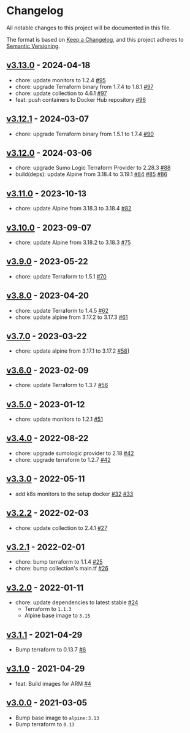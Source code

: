 # Changelog

All notable changes to this project will be documented in this file.

The format is based on [Keep a Changelog](https://keepachangelog.com/en/1.0.0/),
and this project adheres to [Semantic Versioning](https://semver.org/spec/v2.0.0.html).

## [v3.13.0] - 2024-04-18

- chore: update monitors to 1.2.4 [#95]
- chore: upgrade Terraform binary from 1.7.4 to 1.8.1 [#97]
- chore: update collection to 4.6.1 [#97]
- feat: push containers to Docker Hub repository [#96]

[#95]: https://github.com/SumoLogic/sumologic-kubernetes-setup/pull/95
[#96]: https://github.com/SumoLogic/sumologic-kubernetes-setup/pull/96
[#97]: https://github.com/SumoLogic/sumologic-kubernetes-setup/pull/97
[v3.13.0]: https://github.com/SumoLogic/sumologic-kubernetes-setup/releases/v3.13.0

## [v3.12.1] - 2024-03-07

- chore: upgrade Terraform binary from 1.5.1 to 1.7.4 [#90]

[#90]: https://github.com/SumoLogic/sumologic-kubernetes-setup/pull/90
[v3.12.1]: https://github.com/SumoLogic/sumologic-kubernetes-setup/releases/v3.12.1

## [v3.12.0] - 2024-03-06

- chore: upgrade Sumo Logic Terraform Provider to 2.28.3 [#88]
- build(deps): update Alpine from 3.18.4 to 3.19.1 [#84] [#85] [#86]

[#84]: https://github.com/SumoLogic/sumologic-kubernetes-setup/pull/84
[#85]: https://github.com/SumoLogic/sumologic-kubernetes-setup/pull/85
[#86]: https://github.com/SumoLogic/sumologic-kubernetes-setup/pull/86
[#88]: https://github.com/SumoLogic/sumologic-kubernetes-setup/pull/88
[v3.12.0]: https://github.com/SumoLogic/sumologic-kubernetes-setup/releases/v3.12.0

## [v3.11.0] - 2023-10-13

- chore: update Alpine from 3.18.3 to 3.18.4 [#82]

[#82]: https://github.com/SumoLogic/sumologic-kubernetes-setup/pull/82
[v3.11.0]: https://github.com/SumoLogic/sumologic-kubernetes-setup/releases/v3.11.0

## [v3.10.0] - 2023-09-07

- chore: update Alpine from 3.18.2 to 3.18.3 [#75]

[v3.10.0]: https://github.com/SumoLogic/sumologic-kubernetes-setup/releases/v3.10.0
[#75]: https://github.com/SumoLogic/sumologic-kubernetes-setup/pull/75

## [v3.9.0] - 2023-05-22

- chore: update Terraform to 1.5.1 [#70]

[v3.9.0]: https://github.com/SumoLogic/sumologic-kubernetes-setup/releases/v3.9.0
[#70]: https://github.com/SumoLogic/sumologic-kubernetes-setup/pull/70

## [v3.8.0] - 2023-04-20

- chore: update Terraform to 1.4.5 [#62]
- chore: update alpine from 3.17.2 to 3.17.3 [#61]

[v3.8.0]: https://github.com/SumoLogic/sumologic-kubernetes-setup/releases/v3.8.0
[#61]: https://github.com/SumoLogic/sumologic-kubernetes-setup/pull/61
[#62]: https://github.com/SumoLogic/sumologic-kubernetes-setup/pull/62

## [v3.7.0] - 2023-03-22

- chore: update alpine from 3.17.1 to 3.17.2 [#58]]

[v3.7.0]: https://github.com/SumoLogic/sumologic-kubernetes-setup/releases/v3.7.0
[#58]: https://github.com/SumoLogic/sumologic-kubernetes-setup/pull/58

## [v3.6.0] - 2023-02-09

- chore: update Terraform to 1.3.7 [#56]

[v3.6.0]: https://github.com/SumoLogic/sumologic-kubernetes-setup/releases/v3.6.0
[#56]: https://github.com/SumoLogic/sumologic-kubernetes-setup/pull/56

## [v3.5.0] - 2023-01-12

- chore: update monitors to 1.2.1 [#51]

[v3.5.0]: https://github.com/SumoLogic/sumologic-kubernetes-setup/releases/v3.5.0
[#51]: https://github.com/SumoLogic/sumologic-kubernetes-setup/pull/51

## [v3.4.0] - 2022-08-22

- chore: upgrade sumologic provider to 2.18 [#42]
- chore: upgrade terraform to 1.2.7 [#42]

[v3.4.0]: https://github.com/SumoLogic/sumologic-kubernetes-setup/releases/v3.4.0
[#42]: https://github.com/SumoLogic/sumologic-kubernetes-setup/pull/42

## [v3.3.0] - 2022-05-11

- add k8s monitors to the setup docker [#32] [#33]

[v3.3.0]: https://github.com/SumoLogic/sumologic-kubernetes-setup/releases/v3.3.0
[#32]: https://github.com/SumoLogic/sumologic-kubernetes-setup/pull/32
[#33]: https://github.com/SumoLogic/sumologic-kubernetes-setup/pull/33

## [v3.2.2] - 2022-02-03

- chore: update collection to 2.4.1 [#27]

[v3.2.2]: https://github.com/SumoLogic/sumologic-kubernetes-setup/releases/v3.2.2
[#27]: https://github.com/SumoLogic/sumologic-kubernetes-setup/pull/27

## [v3.2.1] - 2022-02-01

- chore: bump terraform to 1.1.4 [#25]
- chore: bump collection's main.tf [#26]

[v3.2.1]: https://github.com/SumoLogic/sumologic-kubernetes-setup/releases/v3.2.1
[#25]: https://github.com/SumoLogic/sumologic-kubernetes-setup/pull/25
[#26]: https://github.com/SumoLogic/sumologic-kubernetes-setup/pull/26

## [v3.2.0] - 2022-01-11

- chore: update dependencies to latest stable [#24]
  - Terraform to `1.1.3`
  - Alpine base image to `3.15`

[v3.2.0]: https://github.com/SumoLogic/sumologic-kubernetes-setup/releases/v3.2.0
[#24]: https://github.com/SumoLogic/sumologic-kubernetes-setup/pull/24

## [v3.1.1] - 2021-04-29

- Bump terraform to 0.13.7 [#6]

[v3.1.1]: https://github.com/SumoLogic/sumologic-kubernetes-setup/releases/v3.1.1
[#6]: https://github.com/SumoLogic/sumologic-kubernetes-setup/pull/6

## [v3.1.0] - 2021-04-29

- feat: Build images for ARM [#4]

[v3.1.0]: https://github.com/SumoLogic/sumologic-kubernetes-setup/releases/v3.1.0
[#4]: https://github.com/SumoLogic/sumologic-kubernetes-setup/pull/4

## [v3.0.0] - 2021-03-05

- Bump base image to `alpine:3.13`
- Bump terraform to `0.13`

[v3.0.0]: https://github.com/SumoLogic/sumologic-kubernetes-setup/releases/v3.0.0
